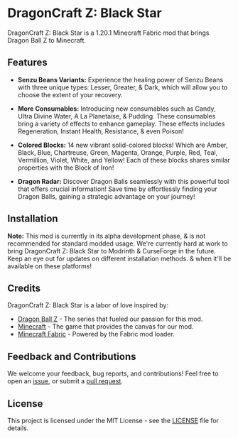 # DragonCraft Z: Black Star 

DragonCraft Z: Black Star is a 1.20.1 Minecraft Fabric mod that brings Dragon Ball Z to Minecraft.

## Features

- **Senzu Beans Variants:** 
Experience the healing power of Senzu Beans with three unique types: Lesser, Greater, & Dark, which will allow you to choose the extent of your recovery.

- **More Consumables:** 
Introducing new consumables such as Candy, Ultra Divine Water, A La Planetaise, & Pudding. These consumables bring a variety of effects to enhance gameplay.
These effects includes Regeneration, Instant Health, Resistance, & even Poison!

- **Colored Blocks:** 
14 new vibrant solid-colored blocks!
Which are Amber, Black, Blue, Chartreuse, Green, Magenta, Orange, Purple, Red, Teal, Vermillion, Violet, White, and Yellow! 
Each of these blocks shares similar properties with the Block of Iron!

- **Dragon Radar:** 
Discover Dragon Balls seamlessly with this powerful tool that offers crucial information! 
Save time by effortlessly finding your Dragon Balls, gaining a strategic advantage on your journey!

## Installation

**Note:** 
This mod is currently in its alpha development phase, & is not recommended for standard modded usage.
We're currently hard at work to bring DragonCraft Z: Black Star to Modrinth & CurseForge in the future.
Keep an eye out for updates on different installation methods. & when it'll be available on these platforms!

## Credits

DragonCraft Z: Black Star is a labor of love inspired by:

- [Dragon Ball Z](http://www.dragonballz.com) - The series that fueled our passion for this mod.
- [Minecraft](https://www.minecraft.net/) - The game that provides the canvas for our mod.
- [Minecraft Fabric](https://fabricmc.net/) - Powered by the Fabric mod loader.

## Feedback and Contributions

We welcome your feedback, bug reports, and contributions! 
Feel free to open an [issue](#), or submit a [pull request](#).

## License

This project is licensed under the MIT License - see the [LICENSE](LICENSE) file for details.
